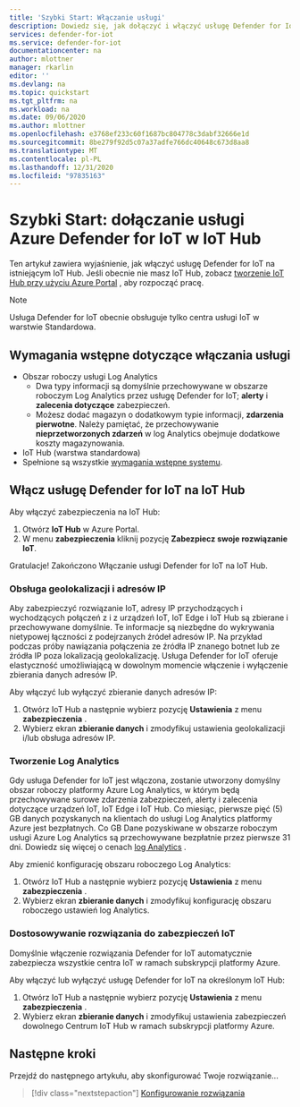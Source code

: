 ```yaml
---
title: 'Szybki Start: Włączanie usługi'
description: Dowiedz się, jak dołączyć i włączyć usługę Defender for IoT Security na platformie Azure IoT Hub.
services: defender-for-iot
ms.service: defender-for-iot
documentationcenter: na
author: mlottner
manager: rkarlin
editor: ''
ms.devlang: na
ms.topic: quickstart
ms.tgt_pltfrm: na
ms.workload: na
ms.date: 09/06/2020
ms.author: mlottner
ms.openlocfilehash: e3768ef233c60f1687bc804778c3dabf32666e1d
ms.sourcegitcommit: 8be279f92d5c07a37adfe766dc40648c673d8aa8
ms.translationtype: MT
ms.contentlocale: pl-PL
ms.lasthandoff: 12/31/2020
ms.locfileid: "97835163"
---
```

# <a name="quickstart-onboard-azure-defender-for-iot-service-in-iot-hub"></a>Szybki Start: dołączanie usługi Azure Defender for IoT w IoT Hub

Ten artykuł zawiera wyjaśnienie, jak włączyć usługę Defender for IoT na istniejącym IoT Hub. Jeśli obecnie nie masz IoT Hub, zobacz [tworzenie IoT Hub przy użyciu Azure Portal](../iot-hub/iot-hub-create-through-portal.md) , aby rozpocząć pracę.

> [!NOTE]
> Usługa Defender for IoT obecnie obsługuje tylko centra usługi IoT w warstwie Standardowa.

## <a name="prerequisites-for-enabling-the-service"></a>Wymagania wstępne dotyczące włączania usługi

- Obszar roboczy usługi Log Analytics
  - Dwa typy informacji są domyślnie przechowywane w obszarze roboczym Log Analytics przez usługę Defender for IoT; **alerty** i **zalecenia dotyczące** zabezpieczeń.
  - Możesz dodać magazyn o dodatkowym typie informacji, **zdarzenia pierwotne**. Należy pamiętać, że przechowywanie **nieprzetworzonych zdarzeń** w log Analytics obejmuje dodatkowe koszty magazynowania.
- IoT Hub (warstwa standardowa)
- Spełnione są wszystkie [wymagania wstępne systemu](quickstart-system-prerequisites.md).

## <a name="enable-defender-for-iot-on-your-iot-hub"></a>Włącz usługę Defender for IoT na IoT Hub

Aby włączyć zabezpieczenia na IoT Hub:

1. Otwórz **IoT Hub** w Azure Portal.
1. W menu **zabezpieczenia** kliknij pozycję **Zabezpiecz swoje rozwiązanie IoT**.

Gratulacje! Zakończono Włączanie usługi Defender for IoT na IoT Hub.

### <a name="geolocation-and-ip-address-handling"></a>Obsługa geolokalizacji i adresów IP

Aby zabezpieczyć rozwiązanie IoT, adresy IP przychodzących i wychodzących połączeń z i z urządzeń IoT, IoT Edge i IoT Hub są zbierane i przechowywane domyślnie. Te informacje są niezbędne do wykrywania nietypowej łączności z podejrzanych źródeł adresów IP. Na przykład podczas próby nawiązania połączenia ze źródła IP znanego botnet lub ze źródła IP poza lokalizacją geolokalizację. Usługa Defender for IoT oferuje elastyczność umożliwiającą w dowolnym momencie włączenie i wyłączenie zbierania danych adresów IP.

Aby włączyć lub wyłączyć zbieranie danych adresów IP:

1. Otwórz IoT Hub a następnie wybierz pozycję **Ustawienia** z menu **zabezpieczenia** .
1. Wybierz ekran **zbieranie danych** i zmodyfikuj ustawienia geolokalizacji i/lub obsługa adresów IP.

### <a name="log-analytics-creation"></a>Tworzenie Log Analytics

Gdy usługa Defender for IoT jest włączona, zostanie utworzony domyślny obszar roboczy platformy Azure Log Analytics, w którym będą przechowywane surowe zdarzenia zabezpieczeń, alerty i zalecenia dotyczące urządzeń IoT, IoT Edge i IoT Hub. Co miesiąc, pierwsze pięć (5) GB danych pozyskanych na klientach do usługi Log Analytics platformy Azure jest bezpłatnych. Co GB Dane pozyskiwane w obszarze roboczym usługi Azure Log Analytics są przechowywane bezpłatnie przez pierwsze 31 dni. Dowiedz się więcej o cenach [log Analytics](https://azure.microsoft.com/pricing/details/monitor/) .

Aby zmienić konfigurację obszaru roboczego Log Analytics:

1. Otwórz IoT Hub a następnie wybierz pozycję **Ustawienia** z menu **zabezpieczenia** .
1. Wybierz ekran **zbieranie danych** i zmodyfikuj konfigurację obszaru roboczego ustawień log Analytics.

### <a name="customize-your-iot-security-solution"></a>Dostosowywanie rozwiązania do zabezpieczeń IoT

Domyślnie włączenie rozwiązania Defender for IoT automatycznie zabezpiecza wszystkie centra IoT w ramach subskrypcji platformy Azure.

Aby włączyć lub wyłączyć usługę Defender for IoT na określonym IoT Hub:

1. Otwórz IoT Hub a następnie wybierz pozycję **Ustawienia** z menu **zabezpieczenia** .
1. Wybierz ekran **zbieranie danych** i zmodyfikuj ustawienia zabezpieczeń dowolnego Centrum IoT Hub w ramach subskrypcji platformy Azure.

## <a name="next-steps"></a>Następne kroki

Przejdź do następnego artykułu, aby skonfigurować Twoje rozwiązanie...

> [!div class="nextstepaction"]
> [Konfigurowanie rozwiązania](quickstart-configure-your-solution.md)